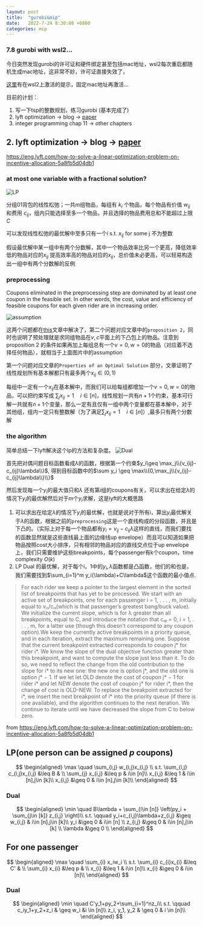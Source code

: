 ```yaml
---
layout: post
title:  "gurobi&mip"
date:   2022-7-24 8:30:08 +0800
categories: mip
---
```


### 7.8 gurobi with wsl2...

今日突然发现gurobi的许可证和硬件绑定甚至包括mac地址，wsl2每次重启都随机生成mac地址，这非常不妙，许可证直接失效了，

[这里](https://support.gurobi.com/hc/en-us/articles/7367019222929)有在wsl2上激活的提示，固定mac地址再激活...

目前的计划：
1. 写一下tsp的整数规划，练习gurobi (基本完成了)
2. lyft optimization -> blog -> [paper](https://www.sciencedirect.com/science/article/pii/S0377221799004518)
3. integer programming chap 11 -> other chapters



##   2. lyft optimization -> blog -> [paper](https://www.sciencedirect.com/science/article/pii/S0377221799004518)

https://eng.lyft.com/how-to-solve-a-linear-optimization-problem-on-incentive-allocation-5a8fb5d04db1

### at most one variable with a fractional solution?

![LP](https://miro.medium.com/max/1400/1%2A_5K88oTSRTSSKR7fI2uBow.png)

分组01背包的线性松弛；一共$m$组物品，每组有 $k_i$ 个物品，每个物品有价值 $w_{ij}$ 
和费用 $c_{ij}$，组内只能选择至多一个物品，并且选择的物品费用总和不能超过上限 $C$

可以发现线性松弛的最优解中至多只有一个$i$ s.t. $x_{ij}$ for some j 不为整数

假设最优解中某一组中有两个分数解，其中一个物品效率比另一个更高，降低效率低的物品对应的$x_{ij}$
提高效率高的物品对应的$x_{ij}$，总价值未必更高，可以轻易构造出一组中有两个分数解的反例

<!-- 然而如果是不同的组中都有分数解，把所有$x_{ij}\in (0,1)$对应的物品找出，然后按照效率$\frac{v}{c}$ 排序，从效率最低的物品$u$开始考虑，选择一个不在当前组中的、$x_{ij}\in (0,1)$的、效率最高的物品$o$，把分配给$u$的cost分配给$v$,这样$x_u$会减小，$x_o$增加，而$\frac{v_u}{c_u}>\frac{v_o}{c_o}$，目标函数会变大 完全错误，不能这样解释 -->


### preprocessing
Coupons eliminated in the preprocessing step are dominated by at least one coupon in the feasible set. In other words, the cost, value and efficiency of feasible coupons for each given rider are in increasing order. 

![assumption](https://miro.medium.com/max/1400/1%2AoiIOEcbepQKgrkAfTubB-w.png)

这两个问题都在[this](https://doi.org/10.1287/opre.27.3.503)文章中解决了，第二个问题对应文章中的`proposition 2`，同时也说明了预处理就是求同组物品在$v,c$平面上的下凸包上的物品。注意到proposition 2 的条件如果再加上每组总有一个$v=0,w=0$的物品（对应着不选择任何物品），就相当于上面图片中的assumption

第一个问题对应文章的`Properties of an Optimal Solution` 部分，文章证明了线性规划所有基本解都只有最多两个$x_{ij}\in (0,1)$

每组中一定有一个$x_{ij}$在基本解中，而我们可以给每组都增加一个$v=0,w=0$的物品，可以把约束写成 $\sum_jx_{ij}=1\quad i\in [n]$，线性规划一共有$n+1$个约束，基本可行解一共就有$n+1$个变量，那么一定有且仅有一组中两个变量都在基本解中，对于其他组，组内一定只有整数解（为了满足$\sum_jx_{ij}=1\quad i\in [n]$）,最多只有两个分数解

### the algorithm

简单总结一下lyft解决这个lp的方法和复杂度。
![Dual](https://miro.medium.com/max/1400/1*nWbaZVpT_fjXDQYDo7P2Tg.png)

首先把对偶问题目标函数看成$\lambda$的函数，根据第一个约束$y_i\geq \max_j\\{v_{ij}-c_{ij}\lambda\\}$, 得到目标函数中的$\sum y_i \geq \max\\{0,\max_j\\{v_{ij}-c_{ij}\lambda\\}\\}$

然后发现每一个$y_i$的最大值只和$\lambda$ 还有第$i$组的coupons有关，可以求出在给定$\lambda$的情况下$y_i$的最优解然后对于$m$个$y_i$求解，这是lyft的大概思路

1. 可以求出在给定$\lambda$的情况下$y_i$的最优解，也就是说对于所有i，算出$y_i$最优解关于$\lambda$的函数，根据之前的`preprocessing`这是一个直线构成的分段函数，并且是下凸的。（实际上对于每一个物品都有$y_i=v_{ij}-c_{ij}\lambda$这样的直线，而我们要找的函数显然就是这些直线最上面的边缘线up envelope）而且可以知道如果把物品按照cost大小排序，只有相邻的物品对应的直线交点位于up envelope上，我们只需要维护这些breakpoints，每个passenger有k个coupon，time complexity $O(k)$
2. LP Dual 的最优解，对于每个i，1中的$y_i,\lambda$函数都是凸函数，他们的和也是，我们需要找到$\sum_{i=1}^m y_i(\lambda)+C\lambda$这个函数的最小值点. 
>For each rider we keep a pointer to the largest element in the sorted list of breakpoints that has yet to be processed. We start with an active set of breakpoints, one for each passenger i = 1, . . . , m, initially equal to vᵢ₁/cᵢ₁(which is that passenger’s greatest bang/buck value). We initialize the current slope, which is for λ greater than all breakpoints, equal to C, and introduce the notation that cᵢ₀ = 0, i = 1, . . . , m, for a latter use (though this doesn’t correspond to any coupon option).We keep the currently active breakpoints in a priority queue, and in each iteration, extract the maximum remaining one. Suppose that the current breakpoint extracted corresponds to coupon j* for rider i*. We know the slope of the dual objective function greater than this breakpoint, and want to compute the slope just less than it. To do so, we need to reflect the change from the old contribution to the slope for i* to its new one: the new one is option j*, and the old one is option j* − 1. If we let let OLD denote the cost of coupon j* − 1 for rider i* and let NEW denote the cost of coupon j* for rider i*, then the change of cost is OLD-NEW. To replace the breakpoint extracted for i*, we insert the next breakpoint of i* into the priority queue (if there is one available), and the algorithm continues to the next iteration. We continue to iterate until we have decreased the slope from C to below zero.

from https://eng.lyft.com/how-to-solve-a-linear-optimization-problem-on-incentive-allocation-5a8fb5d04db1


## LP(one person can be assigned $p$ coupons)
$$
\begin{aligned}
\max \quad \sum_{i,j} w_{i,j}x_{i,j} \\
s.t.     \sum_{i,j} c_{i,j}x_{i,j} &\leq B & \\
         \sum_{j} x_{i,j} &\leq p  & i\in [n]\\
         x_{i,j}  &\leq  1 & i\in [n],j\in [k]\\
         x_{i,j}  &\geq  0 & i\in [n],j\in [k]\\
\end{aligned}
$$
### Dual
$$
\begin{aligned}
\min \quad B\lambda + \sum_{i\in [n]} \left(py_i + \sum_{j\in [k]} z_{i,j} \right)\\
s.t. \qquad y_i+c_{i,j}\lambda+z_{i,j} &\geq w_{i,j} & i\in [n],j\in [k]\\
         y_i  &\geq 0 & i\in [n] \\
         z_{i,j}  &\geq  0 & i\in [n],j\in [k] \\
         \lambda  &\geq  0 \\
\end{aligned}
$$


## For one passenger

$$
\begin{aligned}
\max \quad \sum_{i} x_iw_i \\
s.t.     \sum_{i} c_{i}x_{i} &\leq C' & \\
         \sum_{i} x_{i} &\leq p  & \\
         x_{i}  &\leq  1 & i\in [n]\\
         x_{i}  &\geq  0 & i\in [n]\\
\end{aligned}
$$

### Dual

$$
\begin{aligned}
\min \quad  C'y_1+py_2+\sum_{i=1}^nz_i\\
s.t.   \qquad c_iy_1+y_2+z_i & \geq  w_i &i \in [n]\\
    z_i, y_1, y_2 & \geq 0 & i \in [n]\\
\end{aligned}
$$